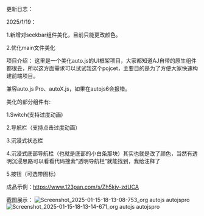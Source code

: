 
更新日志：

2025/1/19：

1.新增对seekbar组件美化，目前只能更改颜色。

2.优化main文件美化

项目介绍：
这里是一个美化auto.js的UI框架项目，大家都知道AJ自带的原生组件都很丑，所以这方面需求可以试试我这个pojcet，主要目的是为了方便大家快速构建前端项目。

兼容auto.js Pro、autoX.js，如果在autojs6会报错。

美化的部分组件有:

1.Switch(支持过度动画)

2.导航栏（支持点击过度动画）

3.沉浸式状态栏

4.沉浸式底部导航栏（也就是底部的小白条那块）其实也就是改了颜色，当然有透明沉浸思路可以看看代码搜索“透明导航栏”就能找到，我给注释了

5.按钮（可选带图标）

成品示例：https://www.123pan.com/s/Zh5kjv-zdUCA

截图展示：
![Screenshot_2025-01-15-18-13-08-753_org autojs autojspro](https://github.com/user-attachments/assets/2ec0a7c3-1b8c-4aea-9348-e1e5f2504519)
![Screenshot_2025-01-15-18-13-14-671_org autojs autojspro](https://github.com/user-attachments/assets/ff78d47d-7255-4814-a7de-368cfbf61e59)

